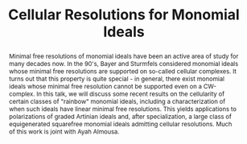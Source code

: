 ---
agnt_event: true
event_name: Algebra, Geometry, and Number Theory Seminar 
event_organization: University of South Carolina 
event_url: https://www.scagnt.org/seminar/2021/
event_date: 2021-02-12
time: 2:30-3:30pm
speaker: 
  first: Keller 
  middle: 
  last: VandeBogert
speaker_url: https://sites.google.com/view/kellervandebogert/
speaker_affiliation: University of South Carolina
speaker_affiliation_abbr: UofSC 
title: Cellular Resolutions for Monomial Ideals
abstract: Minimal free resolutions of monomial ideals have been an active area of study for many decades now. In the 90's, Bayer and Sturmfels considered monomial ideals whose minimal free resolutions are supported on so-called cellular complexes. It turns out that this property is quite special - in general, there exist monomial ideals whose minimal free resolution cannot be supported even on a CW-complex. In this talk, we will discuss some recent results on the cellularity of certain classes of "rainbow" monomial ideals, including a characterization of when such ideals have linear minimal free resolutions. This yields applications to polarizations of graded Artinian ideals and, after specialization, a large class of equigenerated squarefree monomial ideals admitting cellular resolutions. Much of this work is joint with Ayah Almousa.
vid_conf_url: https://us02web.zoom.us/j/89152240695?pwd=SytlL1RpUlQ4T1JUck92d0FPV1d0QT09
vid_conf_pw: 379495
recording_url: ""
draft: false # needs to be set false to have the information published on the seminar page
categories:
- Seminar 
tags:
- Research # research, learning, ... 
---